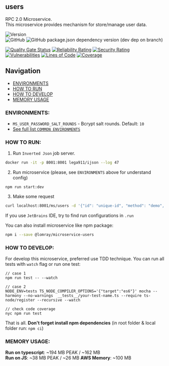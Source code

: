 users
-------------------

RPC 2.0 Microservice.  
This microservice provides mechanism for store/manage user data.

![Version](https://img.shields.io/badge/dynamic/json.svg?url=https%3A%2F%2Fraw.githubusercontent.com%2FLomray-Software%2Fmicroservices%2Fstaging%2Fmicroservices%2Fusers%2Fpackage.json&label=Staging%20version&query=$.version&colorB=blue)  
![GitHub](https://img.shields.io/github/license/Lomray-Software/microservices)
![GitHub package.json dependency version (dev dep on branch)](https://img.shields.io/github/package-json/dependency-version/Lomray-Software/microservices/dev/typescript/staging)

[![Quality Gate Status](https://sonarcloud.io/api/project_badges/measure?project=microservice-users&metric=alert_status)](https://sonarcloud.io/summary/new_code?id=microservice-users)
[![Reliability Rating](https://sonarcloud.io/api/project_badges/measure?project=microservice-users&metric=reliability_rating)](https://sonarcloud.io/summary/new_code?id=microservice-users)
[![Security Rating](https://sonarcloud.io/api/project_badges/measure?project=microservice-users&metric=security_rating)](https://sonarcloud.io/summary/new_code?id=microservice-users)
[![Vulnerabilities](https://sonarcloud.io/api/project_badges/measure?project=microservice-users&metric=vulnerabilities)](https://sonarcloud.io/summary/new_code?id=microservice-users)
[![Lines of Code](https://sonarcloud.io/api/project_badges/measure?project=microservice-users&metric=ncloc)](https://sonarcloud.io/summary/new_code?id=microservice-users)
[![Coverage](https://sonarcloud.io/api/project_badges/measure?project=microservice-users&metric=coverage)](https://sonarcloud.io/summary/new_code?id=microservice-users)

## Navigation
- [ENVIRONMENTS](#environments)
- [HOW TO RUN](#how-to-run)
- [HOW TO DEVELOP](#how-to-develop)
- [MEMORY USAGE](#memory-usage)

### <a id="environments"></a>ENVIRONMENTS:
- `MS_USER_PASSWORD_SALT_ROUNDS` - Bcrypt salt rounds. Default: `10`
- [See full list `COMMON ENVIRONMENTS`](https://github.com/Lomray-Software/microservice-helpers#common-environments)

### <a id="how-to-run"></a>HOW TO RUN:
1. Run `Inverted Json` job server.
```bash
docker run -it -p 8001:8001 lega911/ijson --log 47
```
2. Run microservice (please, see `ENVIRONMENTS` above for understand config)
```
npm run start:dev
```
3. Make some request
```bash
curl localhost:8001/ms/users -d '{"id": "unique-id", "method": "demo", "params": {}}'
```

If you use `JetBrains` IDE, try to find run configurations in `.run`

You can also install microservice like npm package:
```bash
npm i --save @lomray/microservice-users
```

### <a id="how-to-develop"></a>HOW TO DEVELOP:
For develop this microservice, preferred use TDD technique.
You can run all tests with `watch` flag or run one test: 
```
// case 1
npm run test -- --watch

// case 2
NODE_ENV=tests TS_NODE_COMPILER_OPTIONS='{"target":"es6"}' mocha --harmony --no-warnings  __tests__/your-test-name.ts --require ts-node/register --recursive --watch

// check code coverage
nyc npm run test
```

That is all. **Don't forget install npm dependencies**
   (in root folder & local folder run:  `npm ci`)

### <a id="memory-usage"></a>MEMORY USAGE:

__Run on typescript__: ~194 MB PEAK / ~162 MB  
__Run on JS__: ~38 MB PEAK / ~26 MB
__AWS Memory__: ~100 MB
